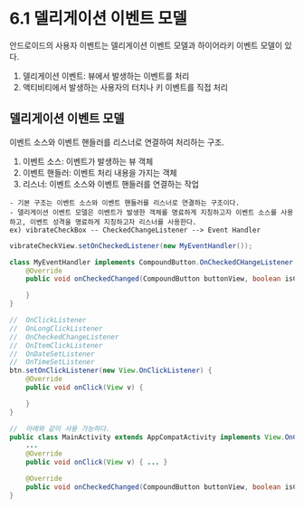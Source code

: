 # 6.1 델리게이션 이벤트 모델
안드로이드의 사용자 이벤트는 델리게이션 이벤트 모델과 하이어라키 이벤트 모델이 있다.   
1. 델리게이션 이벤트: 뷰에서 발생하는 이벤트를 처리
2. 액티비티에서 발생하는 사용자의 터치나 키 이벤트를 직접 처리

## 델리게이션 이벤트 모델
이벤트 소스와 이벤트 핸들러를 리스너로 연결하여 처리하는 구조.
1. 이벤트 소스: 이벤트가 발생하는 뷰 객체
2. 이벤트 핸들러: 이벤트 처리 내용을 가지는 객체
3. 리스너: 이벤트 소스와 이벤트 핸들러를 연결하는 작업   

```
- 기본 구조는 이벤트 소스와 이벤트 핸들러를 리스너로 연결하는 구조이다.
- 델리게이션 이벤트 모델은 이벤트가 발생한 객체를 명료하게 지칭하고자 이벤트 소스를 사용하고, 이벤트 성격을 명료하게 지칭하고자 리스너를 사용한다.
ex) vibrateCheckBox -- CheckedChangeListener --> Event Handler
```

```java
vibrateCheckView.setOnCheckedListener(new MyEventHandler());

class MyEventHandler implements CompoundButton.OnCheckedCHangeListener {
    @Override
    public void onCheckedChanged(CompoundButton buttonView, boolean isChecked) {

    }
}
```

```java
//  OnClickListener
//  OnLongClickListener
//  OnCheckedChangeListener
//  OnItemClickListener
//  OnDateSetListener
//  OnTimeSetListener
btn.setOnClickListener(new View.OnClickListener) {
    @Override
    public void onClick(View v) {

    }
}

//  아래와 같이 사용 가능하다.
public class MainActivity extends AppCompatActivity implements View.OnClickListener, CompoundButotn.OnCheckedChangeListener {
    ...
    @Override
    public void onClick(View v) { ... }

    @Override
    public void onCheckedChanged(CompoundButton buttonView, boolean isChecked) { ... }
}
```

